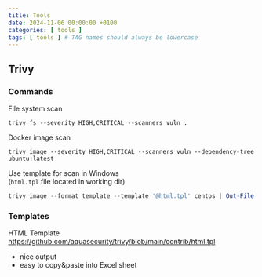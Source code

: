 ```yaml
---
title: Tools
date: 2024-11-06 00:00:00 +0100
categories: [ tools ]
tags: [ tools ] # TAG names should always be lowercase
---
```


## Trivy

### Commands

File system scan

```shell
trivy fs --severity HIGH,CRITICAL --scanners vuln . 
```

Docker image scan

```shell
trivy image --severity HIGH,CRITICAL --scanners vuln --dependency-tree ubuntu:latest
```

Use template for scan in Windows  
(`html.tpl` file located in working dir)

```powershell
trivy image --format template --template '@html.tpl' centos | Out-File -FilePath .\report.html
```

### Templates

HTML Template  
https://github.com/aquasecurity/trivy/blob/main/contrib/html.tpl

- nice output
- easy to copy&paste into Excel sheet
